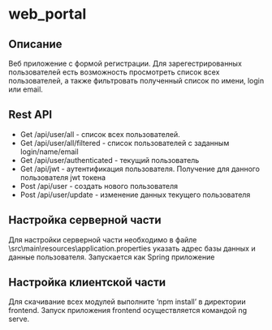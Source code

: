 # web_portal
## Описание
Веб приложение с формой регистрации. 
Для зарегестрированных пользователей есть возможность просмотреть список всех пользователей,
а также фильтровать полученный список по имени, login или email.
## Rest API
* Get /api/user/all - список всех пользователей.
* Get /api/user/all/filtered - список пользователей с заданным login/name/email
* Get /api/user/authenticated - текущий пользователь
* Get /api/jwt - аутентификация пользователя. Получение для данного пользователя jwt токена
* Post /api/user - создать нового пользователя
* Post /api/user/update - изменение данных текущего пользователя
## Настройка серверной части
Для настройки серверной части необходимо в файле \src\main\resources\application.properties указать адрес базы данных
и данные пользователя.
Запускается как Spring приложение
##  Настройка клиентской части
Для скачивание всех модулей выполните ‘npm install’ в директории frontend.
Запуск приложения frontend осуществляется командой ng serve.
